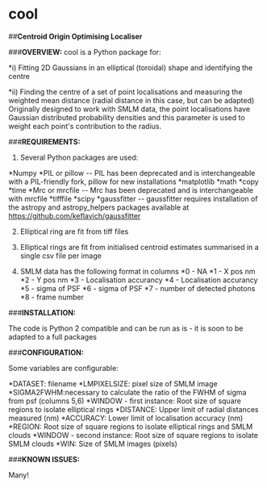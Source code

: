 # cool
##**Centroid Origin Optimising Localiser**


###**OVERVIEW:**
cool is a Python package for: 

*i) Fitting 2D Gaussians in an elliptical (toroidal) shape and identifying the centre 

*ii) Finding the centre of a set of point localisations and measuring the weighted mean distance (radial distance in this case, but can be adapted) Originally designed to work with SMLM data, the point localisations have Gaussian distributed probability densities and this parameter is used to weight each point's contribution to the radius. 

###**REQUIREMENTS:**

 1. Several Python packages are used:

  *Numpy
  *PIL or pillow -- PIL has been deprecated and is interchangeable with a PIL-friendly fork, pillow for new installations
  *matplotlib
  *math
  *copy
  *time
  *Mrc or mrcfile -- Mrc has been deprecated and is interchangeable with mrcfile
  *tifffile
  *scipy
  *gaussfitter -- gaussfitter requires installation of the astropy and astropy_helpers packages available at https://github.com/keflavich/gaussfitter

 2. Elliptical ring are fit from tiff files

 3. Elliptical rings are fit from initialised centroid estimates summarised in a single csv file per image

 4. SMLM data has the following format in columns
  *0 - NA
  *1 - X pos nm
  *2 - Y pos nm
  *3 - Localisation accurancy
  *4 - Localisation accurancy
  *5 - sigma of PSF
  *6 - sigma of PSF
  *7 - number of detected photons
  *8 - frame number

###**INSTALLATION:**

The code is Python 2 compatible and can be run as is - it is soon to be adapted to a full packages

###**CONFIGURATION:**

Some variables are configurable:

 *DATASET: filename
 *LMPIXELSIZE: pixel size of SMLM image
 *SIGMA2FWHM:necessary to calculate the ratio of the FWHM of sigma from psf (columns 5,6)
 *WINDOW - first instance: Root size of square regions to isolate elliptical rings
 *DISTANCE: Upper limit of radial distances measured (nm)
 *ACCURACY:  Lower limit of localisation accuracy (nm)
 *REGION: Root size of square regions to isolate elliptical rings and SMLM clouds
 *WINDOW - second instance: Root size of square regions to isolate SMLM clouds
 *WIN: Size of SMLM images (pixels)

###**KNOWN ISSUES:** 

Many!




